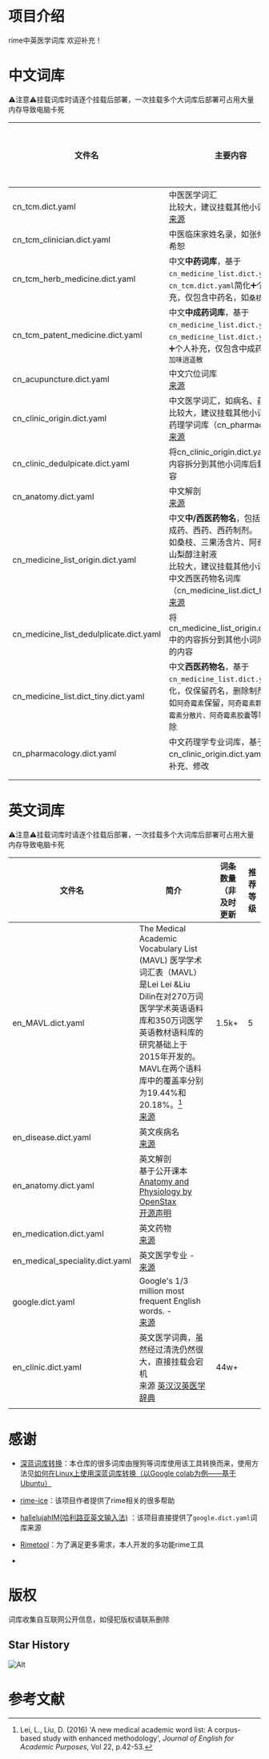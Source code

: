 # 项目介绍

rime中英医学词库 欢迎补充！

# 中文词库

⚠️注意⚠️挂载词库时请逐个挂载后部署，一次挂载多个大词库后部署可占用大量内存导致电脑卡死

| 文件名                                  | 主要内容                                                     | 词条数量（非及时更新 | 推荐等级 |
| --------------------------------------- | ------------------------------------------------------------ | -------------------- | -------- |
| cn_tcm.dict.yaml                        | 中医医学词汇<br />比较大，建议挂载其他小词库<br />[来源](https://pinyin.sogou.com/dict/detail/index/2739) |                      |          |
| cn_tcm_clinician.dict.yaml              | 中医临床家姓名录，如张仲景，胡希恕                           |                      |          |
| cn_tcm_herb_medicine.dict.yaml          | 中文**中药词库**，基于`cn_medicine_list.dict.yaml`和`cn_tcm.dict.yaml`简化➕个人补充，仅包含中药名，如`桑枝` |                      |          |
| cn_tcm_patent_medicine.dict.yaml        | 中文**中成药词库**，基于`cn_medicine_list.dict.yaml`和`cn_medicine_list.dict.yaml`简化➕个人补充，仅包含中成药名，如`加味逍遥散` |                      |          |
| cn_acupuncture.dict.yaml                | 中文穴位词库<br /> [来源](https://pinyin.sogou.com/dict/detail/index/75844) |                      |          |
| cn_clinic_origin.dict.yaml              | 中文医学词汇，如病名、药物名，比较大，建议挂载其他小词库，如药理学词库（cn_pharmacology）<br />[来源](https://pinyin.sogou.com/dict/detail/index/15125) | 90k+                 |          |
| cn_clinic_dedulpicate.dict.yaml         | 将cn_clinic_origin.dict.yaml中的内容拆分到其他小词库后剩余的内容 |                      |          |
| cn_anatomy.dict.yaml                    | 中文解剖<br />[来源](https://pinyin.sogou.com/dict/detail/index/79098) |                      |          |
| cn_medicine_list_origin.dict.yaml       | 中文**中/西医药物名**，包括中药，中成药、西药、西药制剂。<br />如桑枝、三果汤含片、阿奇霉素、山梨醇注射液<br />比较大，建议挂载其他小词库，如中文西医药物名词库（cn_medicine_list.dict_tiny）<br />[来源](https://pinyin.sogou.com/dict/detail/index/20666) | 4.9k+                | 4        |
| cn_medicine_list_dedulplicate.dict.yaml | 将cn_medicine_list_origin.dict.yaml中的内容拆分到其他小词库后剩余的内容 |                      |          |
| cn_medicine_list.dict_tiny.dict.yaml    | 中文**西医药物名**，基于`cn_medicine_list.dict.yaml`简化，仅保留药名，删除制剂名<br />如`阿奇霉素`保留，`阿奇霉素颗粒、阿奇霉素分散片、阿奇霉素胶囊`等制剂名删除 | 4.8k                 | 5        |
| cn_pharmacology.dict.yaml               | 中文药理学专业词库，基于cn_clinic_origin.dict.yaml简化、补充、修改 |                      |          |
|                                         |                                                              |                      |          |
|                                         |                                                              |                      |          |

# 英文词库

⚠️注意⚠️挂载词库时请逐个挂载后部署，一次挂载多个大词库后部署可占用大量内存导致电脑卡死

| 文件名                          | 简介                                                         | 词条数量（非及时更新 | 推荐等级 |
| ------------------------------- | ------------------------------------------------------------ | -------------------- | -------- |
| en_MAVL.dict.yaml               | The Medical Academic Vocabulary List (MAVL) 医学学术词汇表（MAVL）是Lei Lei &Liu Dilin在对270万词医学学术英语语料库和350万词医学英语教材语料库的研究基础上于2015年开发的。 MAVL在两个语料库中的覆盖率分别为19.44%和20.18%。[^1]<br>[来源](https://www.eapfoundation.com/vocab/academic/other/mavl/) | 1.5k+                | 5        |
| en_disease.dict.yaml            | 英文疾病名<br>[来源](https://github.com/CodeSante/medical-wordlist) |                      |          |
| en_anatomy.dict.yaml            | 英文解剖 <br>基于公开课本[Anatomy and Physiology by OpenStax](https://openstax.org/books/anatomy-and-physiology/pages/index) <br>[开源声明](https://openstax.org/books/anatomy-and-physiology/pages/preface) |                      |          |
| en_medication.dict.yaml         | 英文药物<br>[来源](https://github.com/CodeSante/medical-wordlist) |                      |          |
| en_medical_speciality.dict.yaml | 英文医学专业 - <br>[来源](https://github.com/CodeSante/medical-wordlist) |                      |          |
| google.dict.yaml                | Google's 1/3 million most frequent English words. - <br>[来源](http://norvig.com/ngrams/count_1w.txt) |                      |          |
| en_clinic.dict.yaml             | 英文医学词典，虽然经过清洗仍然很大，直接挂载会宕机<br>来源 [英汉汉英医学辞典](https://mdict.org/post/%E8%8B%B1%E6%B1%89%E6%B1%89%E8%8B%B1%E5%8C%BB%E5%AD%A6%E8%BE%9E%E5%85%B8/) | 44w+                 |          |
|                                 |                                                              |                      |          |

# 感谢

- [深蓝词库转换](https://github.com/studyzy/imewlconverter)：本仓库的很多词库由搜狗等词库使用该工具转换而来，使用方法见[如何在Linux上使用深蓝词库转换（以Google colab为例——基于Ubuntu）](https://forum.beginner.center/t/topic/719)

- [rime-ice](https://github.com/iDvel/rime-ice)：该项目作者提供了rime相关的很多帮助

- [hallelujahIM(哈利路亚英文输入法)](https://github.com/dongyuwei/hallelujahIM) ：该项目直接提供了`google.dict.yaml`词库来源
- [Rimetool](https://github.com/whitewatercn/rimetool)：为了满足更多需求，本人开发的多功能rime工具

- 

# 版权

词库收集自互联网公开信息，如侵犯版权请联系删除

## Star History

![Alt](https://repobeats.axiom.co/api/embed/ddc3e1b371f832d3eee829ecaca1266b4bffbc11.svg "Repobeats analytics image")

# 参考文献
[^1]: Lei, L., Liu, D. (2016) 'A new medical academic word list: A corpus-based study with enhanced methodology', _Journal of English for Academic Purposes_, Vol 22, p.42-53.
